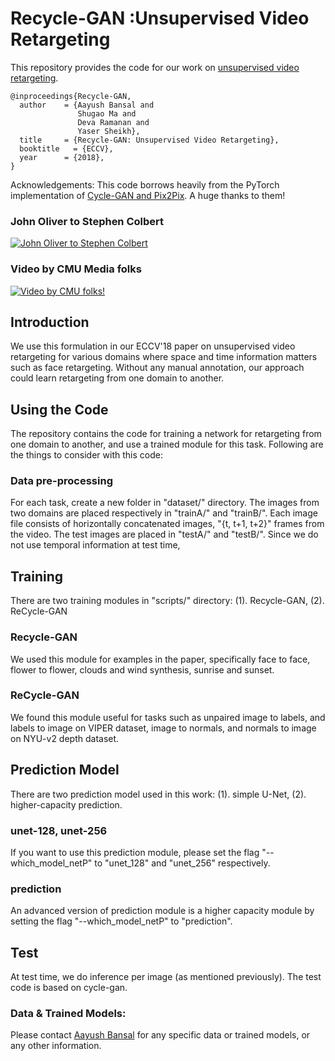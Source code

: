# Recycle-GAN :Unsupervised Video Retargeting 

This repository provides the code for our work on [unsupervised video retargeting](http://www.cs.cmu.edu/~aayushb/Recycle-GAN/). 

```make
@inproceedings{Recycle-GAN,
  author    = {Aayush Bansal and
               Shugao Ma and
               Deva Ramanan and
               Yaser Sheikh},
  title     = {Recycle-GAN: Unsupervised Video Retargeting},
  booktitle   = {ECCV},
  year      = {2018},
}
```

Acknowledgements: This code borrows heavily from the PyTorch implementation of [Cycle-GAN and Pix2Pix](https://github.com/junyanz/pytorch-CycleGAN-and-pix2pix). A  huge thanks to them!


### John Oliver to Stephen Colbert
[![John Oliver to Stephen Colbert](https://img.youtube.com/vi/VWXFqDdqLbE/0.jpg)](https://www.youtube.com/watch?v=VWXFqDdqLbE)


### Video by CMU Media folks
[![Video by CMU folks!](https://img.youtube.com/vi/ehD3C60i6lw/0.jpg)](https://youtu.be/ehD3C60i6lw)

## Introduction

We use this formulation in our ECCV'18 paper on unsupervised video retargeting for various domains where space and time information matters such as face retargeting. Without any manual annotation, our approach could learn retargeting from one domain to another.

## Using the Code

The repository contains the code for training a network for retargeting from one domain to another, and use a trained module for this task. Following are the things to consider with this code:

### Data pre-processing

For each task, create a new folder in "dataset/" directory. The images from two domains are placed respectively in "trainA/" and "trainB/". Each image file consists of horizontally concatenated images, "{t, t+1, t+2}" frames from the video. The test images are placed in "testA/" and "testB/". Since we do not use temporal information at test time, 

## Training

There are two training modules in "scripts/" directory: (1). Recycle-GAN, (2). ReCycle-GAN

### Recycle-GAN

We used this module for examples in the paper, specifically face to face, flower to flower, clouds and wind synthesis, sunrise and sunset.

### ReCycle-GAN

We found this module useful for tasks such as unpaired image to labels, and labels to image on VIPER dataset, image to normals, and normals to image on NYU-v2 depth dataset.

## Prediction Model

There are two prediction model used in this work: (1). simple U-Net, (2). higher-capacity prediction.

### unet-128, unet-256

If you want to use this prediction module, please set the flag "--which_model_netP" to "unet_128" and "unet_256" respectively.

### prediction

An advanced version of prediction module is a higher capacity module by setting the flag "--which_model_netP" to "prediction".


## Test

At test time, we do inference per image (as mentioned previously). The test code is based on cycle-gan.


### Data & Trained Models:

Please contact [Aayush Bansal](http://cs.cmu.edu/~aayushb) for any specific data or trained models, or any other information. 
